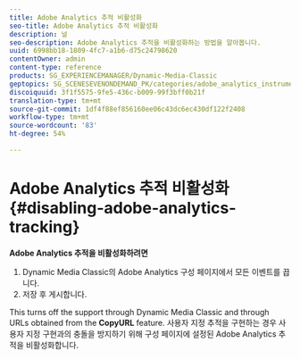 ```yaml
---
title: Adobe Analytics 추적 비활성화
seo-title: Adobe Analytics 추적 비활성화
description: 널
seo-description: Adobe Analytics 추적을 비활성화하는 방법을 알아봅니다.
uuid: 6998bb18-1809-4fc7-a1b6-d75c24798620
contentOwner: admin
content-type: reference
products: SG_EXPERIENCEMANAGER/Dynamic-Media-Classic
geptopics: SG_SCENESEVENONDEMAND_PK/categories/adobe_analytics_instrumentation_kit
discoiquuid: 3f1f5575-9fe5-436c-b009-99f3bff0b21f
translation-type: tm+mt
source-git-commit: 1df4f88ef856160ee06c43dc6ec430df122f2408
workflow-type: tm+mt
source-wordcount: '83'
ht-degree: 54%

---
```



# Adobe Analytics 추적 비활성화{#disabling-adobe-analytics-tracking}

**Adobe Analytics 추적을 비활성화하려면**

1. Dynamic Media Classic의 Adobe Analytics 구성 페이지에서 모든 이벤트를 끕니다.
1. 저장 후 게시합니다.

This turns off the support through Dynamic Media Classic and through URLs obtained from the **CopyURL** feature. 사용자 지정 추적을 구현하는 경우 사용자 지정 구현과의 충돌을 방지하기 위해 구성 페이지에 설정된 Adobe Analytics 추적을 비활성화합니다.

